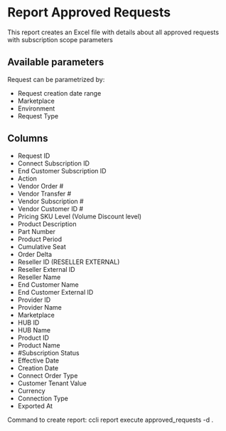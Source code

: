 # Report Approved Requests


This report creates an Excel file with details about all approved requests with subscription scope parameters


## Available parameters

Request can be parametrized by:

* Request creation date range
* Marketplace
* Environment
* Request Type

## Columns
* Request ID
* Connect Subscription ID
* End Customer Subscription ID
* Action
* Vendor Order #
* Vendor Transfer #
* Vendor Subscription #
* Vendor Customer ID #
* Pricing SKU Level (Volume Discount level)
* Product Description
* Part Number
* Product Period
* Cumulative Seat
* Order Delta
* Reseller ID (RESELLER EXTERNAL)
* Reseller External ID
* Reseller Name
* End Customer Name
* End Customer External ID
* Provider ID
* Provider Name
* Marketplace
* HUB ID
* HUB Name
* Product ID
* Product Name
* #Subscription Status
* Effective  Date
* Creation  Date
* Connect Order Type
* Customer Tenant Value
* Currency
* Connection Type
* Exported At

Command to create report: ccli report execute approved_requests -d .